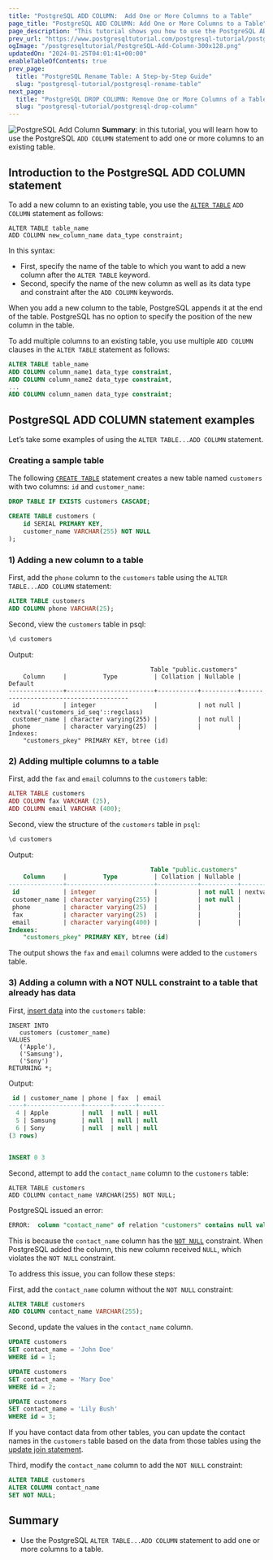 ```yaml
---
title: "PostgreSQL ADD COLUMN:  Add One or More Columns to a Table"
page_title: "PostgreSQL ADD COLUMN: Add One or More Columns to a Table"
page_description: "This tutorial shows you how to use the PostgreSQL ADD COLUMN statement to add one or more columns to an existing database table."
prev_url: "https://www.postgresqltutorial.com/postgresql-tutorial/postgresql-add-column/"
ogImage: "/postgresqltutorial/PostgreSQL-Add-Column-300x128.png"
updatedOn: "2024-01-25T04:01:41+00:00"
enableTableOfContents: true
prev_page: 
  title: "PostgreSQL Rename Table: A Step-by-Step Guide"
  slug: "postgresql-tutorial/postgresql-rename-table"
next_page: 
  title: "PostgreSQL DROP COLUMN: Remove One or More Columns of a Table"
  slug: "postgresql-tutorial/postgresql-drop-column"
---
```






![PostgreSQL Add Column](/postgresqltutorial/PostgreSQL-Add-Column-300x128.png?alignright)
**Summary**: in this tutorial, you will learn how to use the PostgreSQL `ADD COLUMN` statement to add one or more columns to an existing table.


## Introduction to the PostgreSQL ADD COLUMN statement

To add a new column to an existing table, you use the [`ALTER TABLE`](postgresql-alter-table) `ADD COLUMN` statement as follows:


```phpsqlsql
ALTER TABLE table_name
ADD COLUMN new_column_name data_type constraint;
```
In this syntax:

* First, specify the name of the table to which you want to add a new column after the `ALTER TABLE` keyword.
* Second, specify the name of the new column as well as its data type and constraint after the `ADD COLUMN` keywords.

When you add a new column to the table, PostgreSQL appends it at the end of the table. PostgreSQL has no option to specify the position of the new column in the table.

To add multiple columns to an existing table, you use multiple `ADD COLUMN` clauses in the `ALTER TABLE` statement as follows:


```sql
ALTER TABLE table_name
ADD COLUMN column_name1 data_type constraint,
ADD COLUMN column_name2 data_type constraint,
...
ADD COLUMN column_namen data_type constraint;

```

## PostgreSQL ADD COLUMN statement examples

Let’s take some examples of using the `ALTER TABLE...ADD COLUMN` statement.


### Creating a sample table

The following [`CREATE TABLE`](postgresql-create-table) statement creates a new table named `customers` with two columns: `id` and `customer_name`:


```sql
DROP TABLE IF EXISTS customers CASCADE;

CREATE TABLE customers (
    id SERIAL PRIMARY KEY,
    customer_name VARCHAR(255) NOT NULL
);
```

### 1\) Adding a new column to a table

First, add the `phone` column to the `customers` table using the `ALTER TABLE...ADD COLUMN` statement:


```sql
ALTER TABLE customers 
ADD COLUMN phone VARCHAR(25);
```
Second, view the `customers` table in psql:


```sql
\d customers
```
Output:


```
                                       Table "public.customers"
    Column     |          Type          | Collation | Nullable |                Default
---------------+------------------------+-----------+----------+---------------------------------------
 id            | integer                |           | not null | nextval('customers_id_seq'::regclass)
 customer_name | character varying(255) |           | not null |
 phone         | character varying(25)  |           |          |
Indexes:
    "customers_pkey" PRIMARY KEY, btree (id)
```

### 2\) Adding multiple columns to a table

First, add the `fax` and `email` columns to the `customers` table:


```php
ALTER TABLE customers
ADD COLUMN fax VARCHAR (25),
ADD COLUMN email VARCHAR (400);
```
Second, view the structure of the `customers` table in `psql`:


```sql
\d customers
```
Output:


```sql
                                       Table "public.customers"
    Column     |          Type          | Collation | Nullable |                Default
---------------+------------------------+-----------+----------+---------------------------------------
 id            | integer                |           | not null | nextval('customers_id_seq'::regclass)
 customer_name | character varying(255) |           | not null |
 phone         | character varying(25)  |           |          |
 fax           | character varying(25)  |           |          |
 email         | character varying(400) |           |          |
Indexes:
    "customers_pkey" PRIMARY KEY, btree (id)
```
The output shows the `fax` and `email` columns were added to the `customers` table.


### 3\) Adding a column with a NOT NULL constraint to a table that already has data

First, [insert data](postgresql-insert) into the `customers` table:


```
INSERT INTO 
   customers (customer_name)
VALUES
   ('Apple'),
   ('Samsung'),
   ('Sony')
RETURNING *;
```
Output:


```sql
 id | customer_name | phone | fax  | email
----+---------------+-------+------+-------
  4 | Apple         | null  | null | null
  5 | Samsung       | null  | null | null
  6 | Sony          | null  | null | null
(3 rows)


INSERT 0 3
```
Second, attempt to add the `contact_name` column to the `customers` table:


```
ALTER TABLE customers 
ADD COLUMN contact_name VARCHAR(255) NOT NULL;
```
PostgreSQL issued an error:


```sql
ERROR:  column "contact_name" of relation "customers" contains null values
```
This is because the `contact_name` column has the [`NOT NULL`](postgresql-not-null-constraint) constraint. When PostgreSQL added the column, this new column received `NULL`, which violates the `NOT NULL` constraint.

To address this issue, you can follow these steps:

First, add the `contact_name` column without the `NOT NULL` constraint:


```sql
ALTER TABLE customers 
ADD COLUMN contact_name VARCHAR(255);
```
Second, update the values in the `contact_name` column.


```sql
UPDATE customers
SET contact_name = 'John Doe'
WHERE id = 1;

UPDATE customers
SET contact_name = 'Mary Doe'
WHERE id = 2;

UPDATE customers
SET contact_name = 'Lily Bush'
WHERE id = 3;
```
If you have contact data from other tables, you can update the contact names in the `customers` table based on the data from those tables using the [update join statement](postgresql-update-join).

Third, modify the `contact_name` column to add the `NOT NULL` constraint:


```sql
ALTER TABLE customers
ALTER COLUMN contact_name 
SET NOT NULL;
```

## Summary

* Use the PostgreSQL `ALTER TABLE...ADD COLUMN` statement to add one or more columns to a table.

